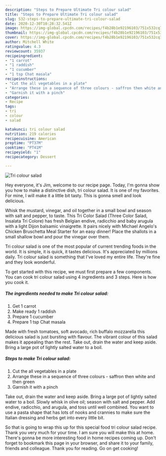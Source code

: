 ```yaml
---
description: "Steps to Prepare Ultimate Tri colour salad"
title: "Steps to Prepare Ultimate Tri colour salad"
slug: 532-steps-to-prepare-ultimate-tri-colour-salad
date: 2020-12-30T10:28:32.541Z
image: https://img-global.cpcdn.com/recipes/f4b28b1e92196103/751x532cq70/tri-colour-salad-recipe-main-photo.jpg
thumbnail: https://img-global.cpcdn.com/recipes/f4b28b1e92196103/751x532cq70/tri-colour-salad-recipe-main-photo.jpg
cover: https://img-global.cpcdn.com/recipes/f4b28b1e92196103/751x532cq70/tri-colour-salad-recipe-main-photo.jpg
author: Mitchell White
ratingvalue: 4.3
reviewcount: 35937
recipeingredient:
- "1 carrot"
- "1 raddish"
- "1 cucumber"
- "1 tsp Chat masala"
recipeinstructions:
- "Cut the all vegetables in a plate"
- "Arrange these in a sequence of three colours - saffron then white and then green"
- "Garnish it with a pinch"
categories:
- Recipe
tags:
- tri
- colour
- salad

katakunci: tri colour salad 
nutrition: 219 calories
recipecuisine: American
preptime: "PT37M"
cooktime: "PT41M"
recipeyield: "1"
recipecategory: Dessert

---
```



![Tri colour salad](https://img-global.cpcdn.com/recipes/f4b28b1e92196103/751x532cq70/tri-colour-salad-recipe-main-photo.jpg)

Hey everyone, it's Jim, welcome to our recipe page. Today, I'm gonna show you how to make a distinctive dish, tri colour salad. It is one of my favorites. For mine, I will make it a little bit tasty. This is gonna smell and look delicious.

Whisk the mustard, vinegar, and oil together in a small bowl and season with salt and pepper, to taste. This Tri Color Salad (Three Color Salad, Insalata Tri Colore) has fresh Belgian endive, radicchio and baby arugula with a light Dijon balsamic vinaigrette. It pairs nicely with Michael Angelo&#39;s Chicken Bruschetta Meal Starter for an easy dinner! Place the shallots in a small shallow bowl and pour the vinegar over them.

Tri colour salad is one of the most popular of current trending foods in the world. It is simple, it is quick, it tastes delicious. It's appreciated by millions daily. Tri colour salad is something that I've loved my entire life. They're fine and they look wonderful.


To get started with this recipe, we must first prepare a few components. You can cook tri colour salad using 4 ingredients and 3 steps. Here is how you cook it.

<!--inarticleads1-->

##### The ingredients needed to make Tri colour salad:

1. Get 1 carrot
1. Make ready 1 raddish
1. Prepare 1 cucumber
1. Prepare 1 tsp Chat masala


Made with fresh tomatoes, soft avocado, rich buffalo mozzarella this delicious salad is just bursting with flavour. The vibrant colour of this salad makes it appealing than the rest. Take out, drain the water and keep aside. Bring a large pot of lightly salted water to a boil. 

<!--inarticleads2-->

##### Steps to make Tri colour salad:

1. Cut the all vegetables in a plate
1. Arrange these in a sequence of three colours - saffron then white and then green
1. Garnish it with a pinch


Take out, drain the water and keep aside. Bring a large pot of lightly salted water to a boil. Slowly whisk in olive oil; season with salt and pepper. Add endive, radicchio, and arugula, and toss until well combined. You want to use a pasta shape that has lots of nooks and crannies to make sure the Italian dressing and herbs get into every little bit. 

So that is going to wrap this up for this special food tri colour salad recipe. Thank you very much for your time. I am sure you will make this at home. There's gonna be more interesting food in home recipes coming up. Don't forget to bookmark this page in your browser, and share it to your family, friends and colleague. Thank you for reading. Go on get cooking!
